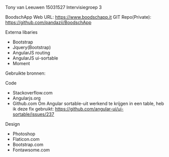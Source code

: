 Tony van Leeuwen
15031527
Intervisiegroep 3

BoodschApp Web URL:	 	https://www.boodschapp.it
GIT Repo(Private):		https://github.com/pandazii/BoodschApp

Externa libaries
- Bootstrap
- Jquery(Bootstrap)
- AngularJS routing
- AngularJS ui-sortable
- Moment

Gebruikte bronnen:

Code
- Stackoverflow.com
- Angularjs.org
- Github.com
Om Angular sortable-uit werkend te krijgen in een table, heb ik deze fix gebruikt: https://github.com/angular-ui/ui-sortable/issues/237

Design
- Photoshop
- Flaticon.com
- Bootstrap.com
- Fontawsome.com

